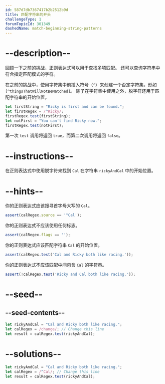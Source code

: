 ```yaml
---
id: 587d7db7367417b2b2512b9d
title: 匹配字符串的开头
challengeType: 1
forumTopicId: 301349
dashedName: match-beginning-string-patterns
---
```


# --description--

回顾一下之前的挑战，正则表达式可以用于查找多项匹配。 还可以查询字符串中符合指定匹配模式的字符。

在之前的挑战中，使用字符集中前插入符号（`^`）来创建一个否定字符集，形如 `[^thingsThatWillNotBeMatched]`。 除了在字符集中使用之外，脱字符还用于匹配字符串的开始位置。

```js
let firstString = "Ricky is first and can be found.";
let firstRegex = /^Ricky/;
firstRegex.test(firstString);
let notFirst = "You can't find Ricky now.";
firstRegex.test(notFirst);
```

第一次 `test` 调用将返回 `true`，而第二次调用将返回 `false`。

# --instructions--

在正则表达式中使用脱字符来找到 `Cal` 在字符串 `rickyAndCal` 中的开始位置。

# --hints--

你的正则表达式应该搜寻首字母大写的 `Cal`。

```js
assert(calRegex.source == '^Cal');
```

你的正则表达式不应该使用任何标志。

```js
assert(calRegex.flags == '');
```

你的正则表达式应该匹配字符串 `Cal` 的开始位置。

```js
assert(calRegex.test('Cal and Ricky both like racing.'));
```

你的正则表达式不应该匹配中间包含 `Cal` 的字符串。

```js
assert(!calRegex.test('Ricky and Cal both like racing.'));
```

# --seed--

## --seed-contents--

```js
let rickyAndCal = "Cal and Ricky both like racing.";
let calRegex = /change/; // Change this line
let result = calRegex.test(rickyAndCal);
```

# --solutions--

```js
let rickyAndCal = "Cal and Ricky both like racing.";
let calRegex = /^Cal/; // Change this line
let result = calRegex.test(rickyAndCal);
```

